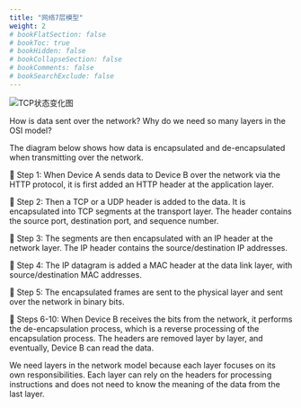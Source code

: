 ```yaml
---
title: "网络7层模型"
weight: 2
# bookFlatSection: false
# bookToc: true
# bookHidden: false
# bookCollapseSection: false
# bookComments: false
# bookSearchExclude: false
---
```


![TCP状态变化图](/img/network/what-is-osi-model.gif)

How is data sent over the network? Why do we need so many layers in the OSI model?

The diagram below shows how data is encapsulated and de-encapsulated when transmitting over the network.

🔹 Step 1: When Device A sends data to Device B over the network via the HTTP protocol, it is first added an HTTP header at the application layer.

🔹 Step 2: Then a TCP or a UDP header is added to the data. It is encapsulated into TCP segments at the transport layer. The header contains the source port, destination port, and sequence number.

🔹 Step 3: The segments are then encapsulated with an IP header at the network layer. The IP header contains the source/destination IP addresses.

🔹 Step 4: The IP datagram is added a MAC header at the data link layer, with source/destination MAC addresses.

🔹 Step 5: The encapsulated frames are sent to the physical layer and sent over the network in binary bits.

🔹 Steps 6-10: When Device B receives the bits from the network, it performs the de-encapsulation process, which is a reverse processing of the encapsulation process. The headers are removed layer by layer, and eventually, Device B can read the data.

We need layers in the network model because each layer focuses on its own responsibilities. Each layer can rely on the headers for processing instructions and does not need to know the meaning of the data from the last layer.